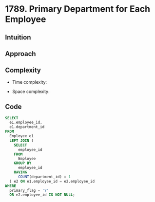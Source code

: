 # 1789. Primary Department for Each Employee

## Intuition

## Approach
<!-- Describe your approach to solving the problem. -->

## Complexity

- Time complexity:
<!-- Add your time complexity here, e.g. $$O(n)$$ -->

- Space complexity:
<!-- Add your space complexity here, e.g. $$O(n)$$ -->

## Code

```sql
SELECT
  e1.employee_id,
  e1.department_id
FROM
  Employee e1
  LEFT JOIN (
    SELECT
      employee_id
    FROM
      Employee
    GROUP BY
      employee_id
    HAVING
      COUNT(department_id) = 1
  ) e2 ON e1.employee_id = e2.employee_id
WHERE
  primary_flag = 'Y'
  OR e2.employee_id IS NOT NULL;
```
